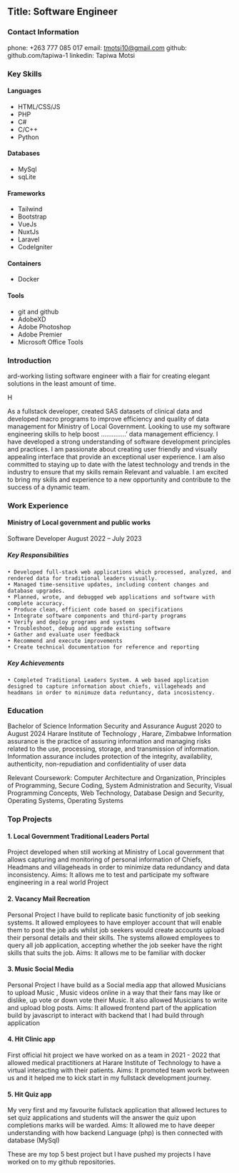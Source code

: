 ## Title: Software Engineer

### Contact Information

phone: +263 777 085 017
email: tmotsi10@gmail.com
github: github.com/tapiwa-1
linkedin: Tapiwa Motsi

### Key Skills

#### Languages
- HTML/CSS/JS
- PHP
- C#
- C/C++
- Python

#### Databases
- MySql
- sqLite

#### Frameworks
- Tailwind
- Bootstrap
- VueJs
- NuxtJs
- Laravel
- CodeIgniter

#### Containers
- Docker

#### Tools
- git and github
- AdobeXD
- Adobe Photoshop
- Adobe Premier
- Microsoft Office Tools

### Introduction

<p>ard-working listing software engineer with a flair for creating elegant solutions in the least amount of time.</p>H
<p>As a fullstack developer, created SAS datasets of clinical data and developed macro programs to improve efficiency and quality of data management for Ministry of Local Government. Looking to use my software engineering skills to help boost ..............’ data management efficiency.
I have developed a strong understanding of software development principles and practices. I am passionate about creating user friendly and visually appealing interface that provide an exceptional user experience. I am also committed to staying up to date with the latest technology and trends in the industry to ensure that my skills remain Relevant and valuable.
I am excited to bring my skills and experience to a new opportunity and contribute to the success of a dynamic team.</p>

### Work Experience

#### Ministry of Local government and public works 

Software Developer	August 2022 – July 2023

##### Key Responsibilities

    • Developed full-stack web applications which processed, analyzed, and rendered data for traditional leaders visually.
    • Managed time-sensitive updates, including content changes and database upgrades.
    • Planned, wrote, and debugged web applications and software with complete accuracy.
    • Produce clean, efficient code based on specifications 
    • Integrate software components and third-party programs 
    • Verify and deploy programs and systems 
    • Troubleshoot, debug and upgrade existing software 
    • Gather and evaluate user feedback 
    • Recommend and execute improvements 
    • Create technical documentation for reference and reporting
      
##### Key Achievements
    • Completed Traditional Leaders System. A web based application designed to capture information about chiefs, villageheads and headmans in order to minimuze data reduntancy, data incosistency.

### Education
Bachelor of Science Information Security and Assurance 		August 2020 to August 2024
Harare Institute of Technology , Harare, Zimbabwe
Information assurance is the practice of assuring information and managing risks related to the use, processing, storage, and transmission of information. Information assurance includes protection of the integrity, availability, authenticity, non-repudiation and confidentiality of user data

Relevant Coursework: Computer Architecture and Organization, Principles of Programming, Secure Coding, System Administration and Security, Visual Programming Concepts, Web Technology, Database Design and Security, Operating Systems, Operating Systems

### Top Projects

#### 1. Local Government Traditional Leaders Portal
Project developed when still working at Ministry of Local government that allows capturing and monitoring of personal information of Chiefs, Headmans and villageheads in order to minimize data redundancy and data inconsistency.
Aims: It allows me to test and participate my software engineering in a real world Project

#### 2. Vacancy Mail Recreation
Personal Project l have build to replicate basic functionity of job seeking systems. It allowed employees to have employer account that will enable them to post the job ads whilst job seekers would create accounts upload their personal details and their skills. The systems allowed employees to query all job application, accepting whether the job seeker have the right skills that suits the job.
Aims: It allows me to be familiar with docker

#### 3. Music Social Media
Personal Project l have build as a Social media app that allowed Musicians to upload Music , Music videos online in a way that their fans may like or dislike, up vote or down vote their Music. It also allowed Musicians to write and upload blog posts.
Aims: It allowed frontend part of the application build by javascript to interact with backend that l had build through application

#### 4. Hit Clinic app
First official hit project we have worked on as a team in 2021 - 2022 that allowed medical practitioners at Harare Institute of Technology to have a virtual interacting with their patients.
Aims: It promoted team work between us and it helped me to kick start in my fullstack development journey.

#### 5. Hit Quiz app
My very first and my favourite fullstack application that allowed lectures to set quiz applications and students will the answer the  quiz upon completions marks will be warded.
Aims: It allowed me to have deeper understanding with how backend Language (php) is then connected with database (MySql)

These are my top 5 best project but l have pushed my projects l have worked on to my github repositories.


